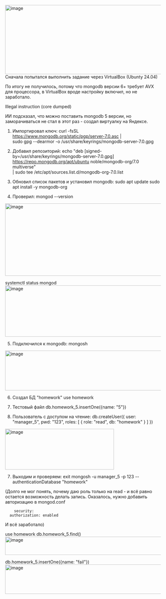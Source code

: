<img width="522" height="224" alt="image" src="https://github.com/user-attachments/assets/ffb8b1c3-2a7f-4d48-b531-2f6740d5cd2e" />Сначала попытался выполнить задание через VirtualBox (Ubunty 24.04)

По итогу не получилось, потому что mongodb версии 6+ требует AVX для процессора, в VirtualBox вроде настройку включил,
но не заработало.

  Illegal instruction (core dumped)

ИИ подсказал, что можно поставить mongodb 5 версии, но заморачиваться не стал в этот раз - создал виртуалку
на Яндексе.

1. Импортировал ключ:
  curl -fsSL https://www.mongodb.org/static/pgp/server-7.0.asc | \
  sudo gpg --dearmor -o /usr/share/keyrings/mongodb-server-7.0.gpg

2. Добавил репозиторий:
  echo "deb [signed-by=/usr/share/keyrings/mongodb-server-7.0.gpg] \
  https://repo.mongodb.org/apt/ubuntu noble/mongodb-org/7.0 multiverse" \
  | sudo tee /etc/apt/sources.list.d/mongodb-org-7.0.list

3. Обновил список пакетов и установил mongodb:
  sudo apt update
  sudo apt install -y mongodb-org

4. Проверил:
 mongod --version
 <img width="599" height="234" alt="image" src="https://github.com/user-attachments/assets/026e78bd-f3b0-4ae4-89e5-5c79efd9a024" />

 systemctl status mongod
 <img width="749" height="166" alt="image" src="https://github.com/user-attachments/assets/2cbfd3c6-170f-40c0-8865-ca1a99b4e40f" />

5. Подключился к mongodb:
  mongosh
  <img width="965" height="129" alt="image" src="https://github.com/user-attachments/assets/d7796847-5100-49c9-9b20-eb41b7b098dc" />

6. Создал БД "homework"
  use homework

7. Тестовый файл
  db.homework_5.insertOne({name: "5"})

8. Пользователь с доступом на чтение:
  db.createUser({
  user: "manager_5",
  pwd: "123",
  roles: [
    { role: "read", db: "homework" }
  ]
  })
  <img width="352" height="132" alt="image" src="https://github.com/user-attachments/assets/45ba4b46-1bfa-4ca5-a62c-2d8f33777673" />

7. Выходим и проверяем:
  exit
  mongosh -u manager_5 -p 123 --authenticationDatabase "homework"

  (Долго не мог понять, почему даю роль только на read - и всё равно остается возможность делать запись. Оказалось, нужно 
  добавить авторизацию в mongod.conf
  
        security:
      authorization: enabled
      
  И всё заработало)

  use homework
  db.homework_5.find()
  <img width="598" height="59" alt="image" src="https://github.com/user-attachments/assets/3cd3e31d-67c5-491b-83c4-9613d9e6cf7f" />

  db.homework_5.insertOne({name: "fail"})
  <img width="960" height="95" alt="image" src="https://github.com/user-attachments/assets/3b43a48e-fee2-4925-a669-1d35b33c841a" />
